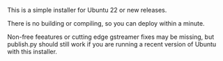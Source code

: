 This is a simple installer for Ubuntu 22 or new releases.

There is no building or compiling, so you can deploy within a minute.

Non-free feeatures or cutting edge gstreamer fixes may be missing, but publish.py should still work if you are running a recent version of Ubuntu with this installer.
